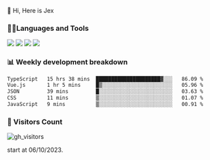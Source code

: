  👋 Hi, Here is Jex

 

### 🧑‍💻Languages and Tools

<code><a href="https://react.dev"><img src="https://api.iconify.design/logos:react.svg" /></a></code>
<code><a href="https://github.com/vuejs/core"><img src="https://api.iconify.design/logos:vue.svg" /></a></code> 
<code><a href="https://github.com/microsoft/TypeScript"><img src="https://api.iconify.design/logos:typescript-icon.svg" /></a></code>
<code><a href="https://threejs.org/"><img src="https://api.iconify.design/logos:threejs.svg" /></a></code>

### 📊 Weekly development breakdown

<!--START_SECTION:waka-->

```txt
TypeScript   15 hrs 38 mins  █████████████████████▓░░░   86.09 %
Vue.js       1 hr 5 mins     █▒░░░░░░░░░░░░░░░░░░░░░░░   05.96 %
JSON         39 mins         █░░░░░░░░░░░░░░░░░░░░░░░░   03.63 %
CSS          11 mins         ▒░░░░░░░░░░░░░░░░░░░░░░░░   01.07 %
JavaScript   9 mins          ▒░░░░░░░░░░░░░░░░░░░░░░░░   00.91 %
```

<!--END_SECTION:waka-->


### 👀 Visitors Count

![gh_visitors](https://profile-counter.glitch.me/jexlau/count.svg)

start at 06/10/2023.
